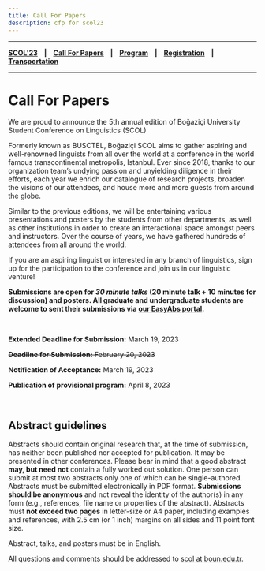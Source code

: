 ```yaml
---
title: Call For Papers
description: cfp for scol23
---
```


---

**[SCOL'23][scol23] ‎ ‎ ‎ | ‎ ‎ ‎ [Call For Papers][cfp] ‎ ‎ ‎ | ‎ ‎ ‎ [Program][prog] ‎ ‎ ‎ | ‎ ‎ ‎ [Registration][reg] ‎ ‎ ‎ | ‎ ‎ ‎ [Transportation][tp]**

---


# Call For Papers

We are proud to announce the 5th annual edition of Boğaziçi University Student Conference on Linguistics (SCOL)

Formerly known as BUSCTEL, Boğaziçi SCOL aims to gather aspiring and well-renowned linguists from all over the world at a conference in the world famous transcontinental metropolis, Istanbul. Ever since 2018, thanks to our organization team’s undying passion and unyielding diligence in their efforts, each year we enrich our catalogue of research projects, broaden the visions of our attendees, and house more and more guests from around the globe.

Similar to the previous editions, we will be entertaining various presentations and posters by the students from other departments, as well as other institutions in order to create an interactional space amongst peers and instructors. Over the course of years, we have gathered hundreds of attendees from all around the world.

If you are an aspiring linguist or interested in any branch of linguistics, sign up for the participation to the conference and join us in our linguistic venture!

**Submissions are open for _30 minute talks_ (20 minute talk + 10 minutes for discussion) and posters. All graduate and undergraduate students are welcome to sent their submissions via [our EasyAbs portal][ea].** 

<br />

**Extended Deadline for Submission:** March 19, 2023

~~**Deadline for Submission:** February 20, 2023~~

**Notification of Acceptance:** March 19, 2023

**Publication of provisional program:** April 8, 2023

<br />

## Abstract guidelines

Abstracts should contain original research that, at the time of submission, has neither been published nor accepted for publication. It may be presented in other conferences. Please bear in mind that a good abstract **may, but need not** contain a fully worked out solution. One person can submit at most two abstracts only one of which can be single-authored. Abstracts must be submitted electronically in PDF format. **Submissions should be anonymous** and not reveal the identity of the author(s) in any form (e.g., references, file name or properties of the abstract). Abstracts must **not exceed two pages** in letter-size or A4 paper, including examples and references, with 2.5 cm (or 1 inch) margins on all sides and 11 point font size.

Abstract, talks, and posters must be in English. 

All questions and comments should be addressed to [scol at boun.edu.tr][mail].

[ea]: http://linguistlist.org/easyabs/scol2023
[mail]: mailto:scol@boun.edu.tr
[tp]: /scol/23/transportation
[reg]: /scol/23/registration
[scol23]: /scol/23
[cfp]: /scol/23/callforpapers
[prog]: /scol/23/program